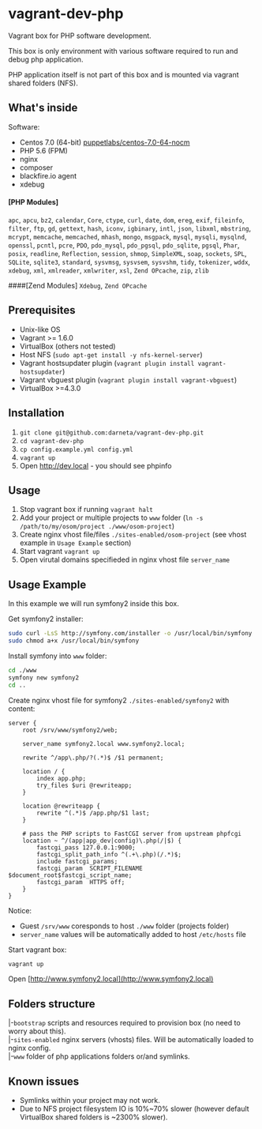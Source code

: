 # vagrant-dev-php
Vagrant box for PHP software development.

This box is only environment with various software required to run and debug php application.

PHP application itself is not part of this box and is mounted via vagrant shared folders (NFS).

## What's inside

Software:
- Centos 7.0 (64-bit) [puppetlabs/centos-7.0-64-nocm](https://atlas.hashicorp.com/puppetlabs/boxes/centos-7.0-64-nocm)
- PHP 5.6 (FPM)
- nginx
- composer
- blackfire.io agent
- xdebug

#### [PHP Modules]
`apc`, 
`apcu`, 
`bz2`, 
`calendar`, 
`Core`, 
`ctype`, 
`curl`, 
`date`, 
`dom`, 
`ereg`, 
`exif`, 
`fileinfo`, 
`filter`, 
`ftp`, 
`gd`, 
`gettext`, 
`hash`, 
`iconv`, 
`igbinary`, 
`intl`, 
`json`, 
`libxml`, 
`mbstring`, 
`mcrypt`, 
`memcache`, 
`memcached`, 
`mhash`, 
`mongo`, 
`msgpack`, 
`mysql`, 
`mysqli`, 
`mysqlnd`, 
`openssl`, 
`pcntl`, 
`pcre`, 
`PDO`, 
`pdo_mysql`, 
`pdo_pgsql`, 
`pdo_sqlite`, 
`pgsql`, 
`Phar`, 
`posix`, 
`readline`, 
`Reflection`, 
`session`, 
`shmop`, 
`SimpleXML`, 
`soap`, 
`sockets`, 
`SPL`, 
`SQLite`, 
`sqlite3`, 
`standard`, 
`sysvmsg`, 
`sysvsem`, 
`sysvshm`, 
`tidy`, 
`tokenizer`, 
`wddx`, 
`xdebug`, 
`xml`, 
`xmlreader`, 
`xmlwriter`, 
`xsl`, 
`Zend OPcache`, 
`zip`, 
`zlib`

####[Zend Modules]
`Xdebug`, 
`Zend OPcache`

## Prerequisites
- Unix-like OS
- Vagrant >= 1.6.0
- VirtualBox (others not tested)
- Host NFS (```sudo apt-get install -y nfs-kernel-server```)
- Vagrant hostsupdater plugin (```vagrant plugin install vagrant-hostsupdater```)
- Vagrant vbguest plugin (```vagrant plugin install vagrant-vbguest```)
- VirtualBox >=4.3.0

## Installation

1. ```git clone git@github.com:darneta/vagrant-dev-php.git```
1. ```cd vagrant-dev-php```
1. ```cp config.example.yml config.yml```
1. ```vagrant up```
1. Open http://dev.local - you should see phpinfo

## Usage

1. Stop vagrant box if running ```vagrant halt```
2. Add your project or multiple projects to `www` folder (```ln -s /path/to/my/osom/project ./www/osom-project```)
3. Create nginx vhost file/files `./sites-enabled/osom-project` (see vhost example in `Usage Example` section)
4. Start vagrant ```vagrant up```
5. Open virutal domains specifieded in nginx vhost file ```server_name```

## Usage Example

In this example we will run symfony2 inside this box. 

Get symfony2 installer:
```bash
sudo curl -LsS http://symfony.com/installer -o /usr/local/bin/symfony
sudo chmod a+x /usr/local/bin/symfony
```
Install symfony into `www` folder:
```bash
cd ./www
symfony new symfony2
cd ..
```
Create nginx vhost file for symfony2 `./sites-enabled/symfony2` with content:
```nginx
server {
    root /srv/www/symfony2/web;

    server_name symfony2.local www.symfony2.local;

    rewrite ^/app\.php/?(.*)$ /$1 permanent;

    location / {
        index app.php;
        try_files $uri @rewriteapp;
    }
 
    location @rewriteapp {
        rewrite ^(.*)$ /app.php/$1 last;
    }
 
    # pass the PHP scripts to FastCGI server from upstream phpfcgi
    location ~ ^/(app|app_dev|config)\.php(/|$) {
        fastcgi_pass 127.0.0.1:9000;
        fastcgi_split_path_info ^(.+\.php)(/.*)$;
        include fastcgi_params;
        fastcgi_param  SCRIPT_FILENAME $document_root$fastcgi_script_name;
        fastcgi_param  HTTPS off;
    }
}
```

Notice:
* Guest `/srv/www` coresponds to host `./www` folder (projects folder)
* `server_name` values will be automatically added to host `/etc/hosts` file 

Start vagrant box:
```bash
vagrant up
```
Open [http://www.symfony2.local](http://www.symfony2.local)

## Folders structure

|-`bootstrap` scripts and resources required to provision box (no need to worry about this).  
|-`sites-enabled` nginx servers (vhosts) files. Will be automatically loaded to nginx config.  
|-`www` folder of php applications folders or/and symlinks.

## Known issues

* Symlinks within your project may not work.
* Due to NFS project filesystem IO is 10%~70% slower (however default VirtualBox shared folders is ~2300% slower).
